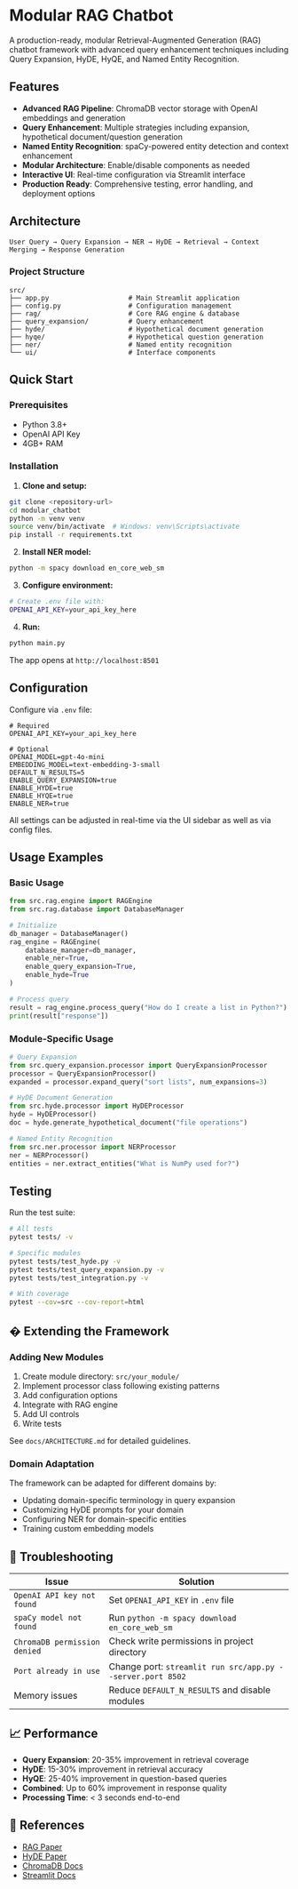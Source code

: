 # Modular RAG Chatbot

A production-ready, modular Retrieval-Augmented Generation (RAG) chatbot framework with advanced query enhancement techniques including Query Expansion, HyDE, HyQE, and Named Entity Recognition.

## Features

- **Advanced RAG Pipeline**: ChromaDB vector storage with OpenAI embeddings and generation
- **Query Enhancement**: Multiple strategies including expansion, hypothetical document/question generation
- **Named Entity Recognition**: spaCy-powered entity detection and context enhancement
- **Modular Architecture**: Enable/disable components as needed
- **Interactive UI**: Real-time configuration via Streamlit interface
- **Production Ready**: Comprehensive testing, error handling, and deployment options

## Architecture

```
User Query → Query Expansion → NER → HyDE → Retrieval → Context Merging → Response Generation
```

### Project Structure
```
src/
├── app.py                    # Main Streamlit application
├── config.py                 # Configuration management
├── rag/                      # Core RAG engine & database
├── query_expansion/          # Query enhancement
├── hyde/                     # Hypothetical document generation
├── hyqe/                     # Hypothetical question generation
├── ner/                      # Named entity recognition
└── ui/                       # Interface components
```

## Quick Start

### Prerequisites
- Python 3.8+
- OpenAI API Key
- 4GB+ RAM

### Installation

1. **Clone and setup:**
```bash
git clone <repository-url>
cd modular_chatbot
python -m venv venv
source venv/bin/activate  # Windows: venv\Scripts\activate
pip install -r requirements.txt
```

2. **Install NER model:**
```bash
python -m spacy download en_core_web_sm
```

3. **Configure environment:**
```bash
# Create .env file with:
OPENAI_API_KEY=your_api_key_here
```

4. **Run:**
```bash
python main.py
```

The app opens at `http://localhost:8501`

## Configuration

Configure via `.env` file:

```env
# Required
OPENAI_API_KEY=your_api_key_here

# Optional
OPENAI_MODEL=gpt-4o-mini
EMBEDDING_MODEL=text-embedding-3-small
DEFAULT_N_RESULTS=5
ENABLE_QUERY_EXPANSION=true
ENABLE_HYDE=true
ENABLE_HYQE=true
ENABLE_NER=true
```

All settings can be adjusted in real-time via the UI sidebar as well as via config files.

## Usage Examples

### Basic Usage
```python
from src.rag.engine import RAGEngine
from src.rag.database import DatabaseManager

# Initialize
db_manager = DatabaseManager()
rag_engine = RAGEngine(
    database_manager=db_manager,
    enable_ner=True,
    enable_query_expansion=True,
    enable_hyde=True
)

# Process query
result = rag_engine.process_query("How do I create a list in Python?")
print(result["response"])
```

### Module-Specific Usage
```python
# Query Expansion
from src.query_expansion.processor import QueryExpansionProcessor
processor = QueryExpansionProcessor()
expanded = processor.expand_query("sort lists", num_expansions=3)

# HyDE Document Generation
from src.hyde.processor import HyDEProcessor
hyde = HyDEProcessor()
doc = hyde.generate_hypothetical_document("file operations")

# Named Entity Recognition
from src.ner.processor import NERProcessor
ner = NERProcessor()
entities = ner.extract_entities("What is NumPy used for?")
```

## Testing

Run the test suite:
```bash
# All tests
pytest tests/ -v

# Specific modules
pytest tests/test_hyde.py -v
pytest tests/test_query_expansion.py -v
pytest tests/test_integration.py -v

# With coverage
pytest --cov=src --cov-report=html
```

## � Extending the Framework

### Adding New Modules
1. Create module directory: `src/your_module/`
2. Implement processor class following existing patterns
3. Add configuration options
4. Integrate with RAG engine
5. Add UI controls
6. Write tests

See `docs/ARCHITECTURE.md` for detailed guidelines.

### Domain Adaptation
The framework can be adapted for different domains by:
- Updating domain-specific terminology in query expansion
- Customizing HyDE prompts for your domain
- Configuring NER for domain-specific entities
- Training custom embedding models

## 🔧 Troubleshooting

| Issue | Solution |
|-------|----------|
| `OpenAI API key not found` | Set `OPENAI_API_KEY` in `.env` file |
| `spaCy model not found` | Run `python -m spacy download en_core_web_sm` |
| `ChromaDB permission denied` | Check write permissions in project directory |
| `Port already in use` | Change port: `streamlit run src/app.py --server.port 8502` |
| Memory issues | Reduce `DEFAULT_N_RESULTS` and disable modules |

## 📈 Performance

- **Query Expansion**: 20-35% improvement in retrieval coverage
- **HyDE**: 15-30% improvement in retrieval accuracy  
- **HyQE**: 25-40% improvement in question-based queries
- **Combined**: Up to 60% improvement in response quality
- **Processing Time**: < 3 seconds end-to-end

## 🔗 References

- [RAG Paper](https://arxiv.org/abs/2005.11401)
- [HyDE Paper](https://arxiv.org/abs/2212.10496)
- [ChromaDB Docs](https://docs.trychroma.com/)
- [Streamlit Docs](https://docs.streamlit.io/)
